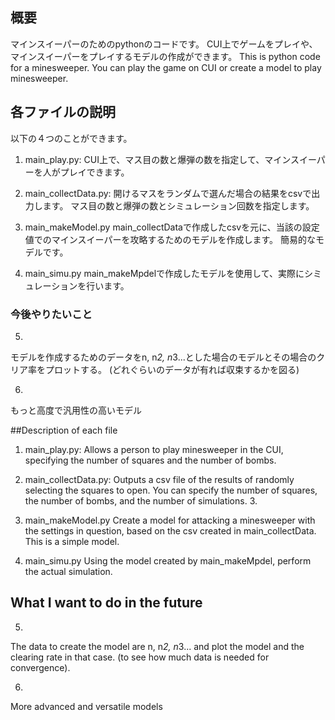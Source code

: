 
## 概要
マインスイーパーのためのpythonのコードです。
CUI上でゲームをプレイや、マインスイーパーをプレイするモデルの作成ができます。
This is python code for a minesweeper.
You can play the game on CUI or create a model to play minesweeper.

## 各ファイルの説明
以下の４つのことができます。

1. main_play.py:
CUI上で、マス目の数と爆弾の数を指定して、マインスイーパーを人がプレイできます。

2. main_collectData.py:
開けるマスをランダムで選んだ場合の結果をcsvで出力します。
マス目の数と爆弾の数とシミュレーション回数を指定します。

3. main_makeModel.py
main_collectDataで作成したcsvを元に、当該の設定値でのマインスイーパーを攻略するためのモデルを作成します。
簡易的なモデルです。

4. main_simu.py
main_makeMpdelで作成したモデルを使用して、実際にシミュレーションを行います。

### 今後やりたいこと

5. 
モデルを作成するためのデータをn, n*2, n*3...とした場合のモデルとその場合のクリア率をプロットする。
(どれぐらいのデータが有れば収束するかを図る)

6. 
もっと高度で汎用性の高いモデル

<English by DeepL>
##Description of each file

1. main_play.py:
Allows a person to play minesweeper in the CUI, specifying the number of squares and the number of bombs. 

2. main_collectData.py:
Outputs a csv file of the results of randomly selecting the squares to open.
You can specify the number of squares, the number of bombs, and the number of simulations. 3.

3. main_makeModel.py
Create a model for attacking a minesweeper with the settings in question, based on the csv created in main_collectData.
This is a simple model. 

4. main_simu.py
Using the model created by main_makeMpdel, perform the actual simulation.

## What I want to do in the future

5. 
The data to create the model are n, n*2, n*3... and plot the model and the clearing rate in that case.
(to see how much data is needed for convergence). 

6. 
More advanced and versatile models
